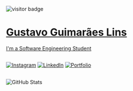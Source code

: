 ![visitor badge](https://visitor-badge.laobi.icu/badge?page_id=gustavoglins)

<h1>
    <a href="gustavo-portifolio.com">
    <span>Gustavo Guimarães Lins</span>
</h1>

I'm a Software Engineering Student

## 

[![Instagram](https://img.shields.io/badge/-Instagram-000?style=for-the-badge&logo=instagram&logoColor=blue)](https://www.instagram.com/1gustavolins/) [![LinkedIn](https://img.shields.io/badge/LinkedIn-000?style=for-the-badge&logo=linkedin&logoColor=blue)](https://www.linkedin.com/in/gustavoglins/) [![Portfolio](https://img.shields.io/badge/Portfolio-000?style=for-the-badge&logo=todoist&logoColor=blue)](https://seulink.com)
 
## 

![GitHub Stats](https://github-readme-stats.vercel.app/api?username=GustavoGLins&theme=default&bg_color=000&border_color=blue&show_icons=true&icon_color=blue&title_color=blue&text_color=FFF&)
